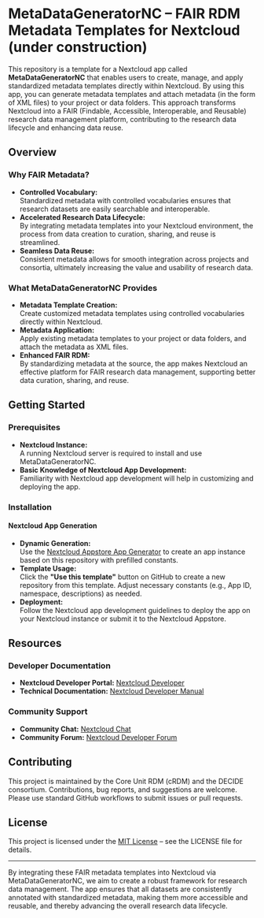 # MetaDataGeneratorNC – FAIR RDM Metadata Templates for Nextcloud (under construction)

This repository is a template for a Nextcloud app called **MetaDataGeneratorNC** that enables users to create, manage, and apply standardized metadata templates directly within Nextcloud. By using this app, you can generate metadata templates and attach metadata (in the form of XML files) to your project or data folders. This approach transforms Nextcloud into a FAIR (Findable, Accessible, Interoperable, and Reusable) research data management platform, contributing to the research data lifecycle and enhancing data reuse.

## Overview

### Why FAIR Metadata?
- **Controlled Vocabulary:**  
  Standardized metadata with controlled vocabularies ensures that research datasets are easily searchable and interoperable.
- **Accelerated Research Data Lifecycle:**  
  By integrating metadata templates into your Nextcloud environment, the process from data creation to curation, sharing, and reuse is streamlined.
- **Seamless Data Reuse:**  
  Consistent metadata allows for smooth integration across projects and consortia, ultimately increasing the value and usability of research data.

### What MetaDataGeneratorNC Provides
- **Metadata Template Creation:**  
  Create customized metadata templates using controlled vocabularies directly within Nextcloud.
- **Metadata Application:**  
  Apply existing metadata templates to your project or data folders, and attach the metadata as XML files.
- **Enhanced FAIR RDM:**  
  By standardizing metadata at the source, the app makes Nextcloud an effective platform for FAIR research data management, supporting better data curation, sharing, and reuse.

## Getting Started

### Prerequisites
- **Nextcloud Instance:**  
  A running Nextcloud server is required to install and use MetaDataGeneratorNC.
- **Basic Knowledge of Nextcloud App Development:**  
  Familiarity with Nextcloud app development will help in customizing and deploying the app.

### Installation

#### Nextcloud App Generation
- **Dynamic Generation:**  
  Use the [Nextcloud Appstore App Generator](https://apps.nextcloud.com/) to create an app instance based on this repository with prefilled constants.
- **Template Usage:**  
  Click the **"Use this template"** button on GitHub to create a new repository from this template. Adjust necessary constants (e.g., App ID, namespace, descriptions) as needed.
- **Deployment:**  
  Follow the Nextcloud app development guidelines to deploy the app on your Nextcloud instance or submit it to the Nextcloud Appstore.

## Resources

### Developer Documentation
- **Nextcloud Developer Portal:** [Nextcloud Developer](https://nextcloud.com/developer)
- **Technical Documentation:** [Nextcloud Developer Manual](https://docs.nextcloud.com/server/latest/developer_manual)

### Community Support
- **Community Chat:** [Nextcloud Chat](https://cloud.nextcloud.com/call/xs25tz5y)
- **Community Forum:** [Nextcloud Developer Forum](https://help.nextcloud.com/c/dev/11)

## Contributing

This project is maintained by the Core Unit RDM (cRDM) and the DECIDE consortium. Contributions, bug reports, and suggestions are welcome. Please use standard GitHub workflows to submit issues or pull requests.

## License

This project is licensed under the [MIT License](LICENSE) – see the LICENSE file for details.

---

By integrating these FAIR metadata templates into Nextcloud via MetaDataGeneratorNC, we aim to create a robust framework for research data management. The app ensures that all datasets are consistently annotated with standardized metadata, making them more accessible and reusable, and thereby advancing the overall research data lifecycle.
